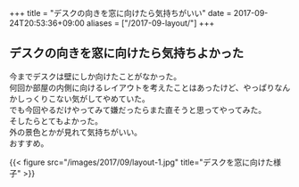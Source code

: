+++
title = "デスクの向きを窓に向けたら気持ちがいい"
date = 2017-09-24T20:53:36+09:00
aliases = ["/2017-09-layout/"]
+++

## デスクの向きを窓に向けたら気持ちよかった

今までデスクは壁にしか向けたことがなかった。  
何回か部屋の内側に向けるレイアウトを考えたことはあったけど、やっぱりなんかしっくりこない気がしてやめていた。  
でも今回やるだけやってみて嫌だったらまた直そうと思ってやってみた。  
そしたらとてもよかった。  
外の景色とかが見れて気持ちがいい。  
おすすめ。

{{< figure src="/images/2017/09/layout-1.jpg" title="デスクを窓に向けた様子" >}}
